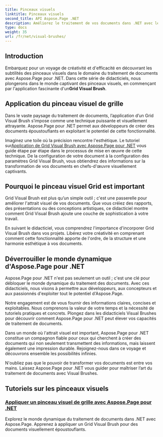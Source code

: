 ```yaml
---
title: Pinceaux visuels
linktitle: Pinceaux visuels
second_title: API Aspose.Page .NET
description: Améliorez le traitement de vos documents dans .NET avec les didacticiels Aspose.Page. Plongez dans le domaine des pinceaux visuels et maîtrisez les techniques permettant de créer des documents visuellement époustouflants.
type: docs
weight: 35
url: /fr/net/visual-brushes/
---
```


## Introduction

 Embarquez pour un voyage de créativité et d'efficacité en découvrant les subtilités des pinceaux visuels dans le domaine du traitement de documents avec Aspose.Page pour .NET. Dans cette série de didacticiels, nous plongerons dans le monde captivant des pinceaux visuels, en commençant par l'application fascinante d'un**Grid Visual Brush**.

## Application du pinceau visuel de grille

Dans le vaste paysage du traitement de documents, l’application d’un Grid Visual Brush s’impose comme une technique puissante et visuellement attrayante. Aspose.Page pour .NET permet aux développeurs de créer des documents époustouflants en exploitant le potentiel de cette fonctionnalité.

 Imaginez une toile où la précision rencontre l'esthétique. Le tutoriel sur[Application de Grid Visual Brush avec Aspose.Page pour .NET](./apply-grid-visual-brush/) vous guide étape par étape dans le processus de mise en œuvre de cette technique. De la configuration de votre document à la configuration des paramètres Grid Visual Brush, vous obtiendrez des informations sur la transformation de vos documents en chefs-d'œuvre visuellement captivants.

## Pourquoi le pinceau visuel Grid est important

Grid Visual Brush est plus qu’un simple outil ; c'est une passerelle pour améliorer l'attrait visuel de vos documents. Que vous créiez des rapports, des présentations ou des conceptions artistiques, ce didacticiel montre comment Grid Visual Brush ajoute une couche de sophistication à votre travail.

En suivant le didacticiel, vous comprendrez l'importance d'incorporer Grid Visual Brush dans vos projets. Libérez votre créativité en comprenant comment cette fonctionnalité apporte de l'ordre, de la structure et une harmonie esthétique à vos documents.

## Déverrouiller le monde dynamique d'Aspose.Page pour .NET

Aspose.Page pour .NET n'est pas seulement un outil ; c'est une clé pour débloquer le monde dynamique du traitement des documents. Avec ces didacticiels, nous visons à permettre aux développeurs, aux concepteurs et aux passionnés d'exploiter tout le potentiel d'Aspose.Page.

Notre engagement est de vous fournir des informations claires, concises et exploitables. Nous comprenons la valeur de votre temps et la nécessité de tutoriels pratiques et concrets. Plongez dans les didacticiels Visual Brushes pour découvrir comment Aspose.Page pour .NET peut élever vos capacités de traitement de documents.

Dans un monde où l'attrait visuel est important, Aspose.Page pour .NET constitue un compagnon fiable pour ceux qui cherchent à créer des documents qui non seulement transmettent des informations, mais laissent également une impression durable. Rejoignez-nous dans ce voyage et découvrons ensemble les possibilités infinies.

N'oubliez pas que le pouvoir de transformer vos documents est entre vos mains. Laissez Aspose.Page pour .NET vous guider pour maîtriser l’art du traitement de documents avec Visual Brushes.
## Tutoriels sur les pinceaux visuels
### [Appliquer un pinceau visuel de grille avec Aspose.Page pour .NET](./apply-grid-visual-brush/)
Explorez le monde dynamique du traitement de documents dans .NET avec Aspose.Page. Apprenez à appliquer un Grid Visual Brush pour des documents visuellement époustouflants.